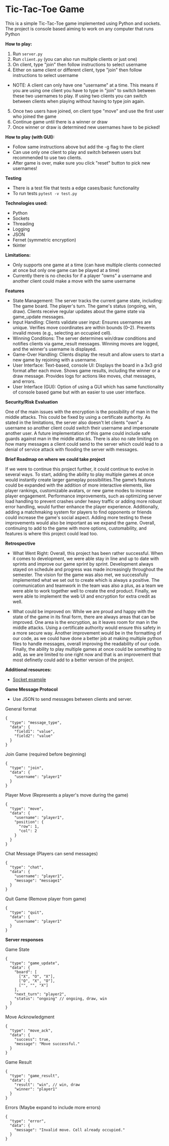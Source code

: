# Tic-Tac-Toe Game

This is a simple Tic-Tac-Toe game implemented using Python and sockets. The project is console based aiming to work on any computer that runs Python

**How to play:**
1. Run `server.py`
2. Run `client.py` (you can also run multiple clients or just one)
3. On client, type "join" then follow instructions to select username
4. Either on same client or different client, type "join" then follow instructions to select username
  * NOTE: A client can only have one "username" at a time. This means if you are using one client you have to type in "join" to switch between these two usernames to play. If using two clients you can switch between clients when playing without having to type join again.
5. Once two users have joined, on client type "move" and use the first user who joined the game
6. Continue game until there is a winner or draw
7. Once winner or draw is determined new usernames have to be picked!

**How to play (with GUI):**
* Follow same instructions above but add the -g flag to the client
* Can use only one client to play and switch between users but recommended to use two clients.
* After game is over, make sure you click "reset" button to pick new usernames!

**Testing**
* There is a test file that tests a edge cases/basic functionality
* To run tests `pytest -v test.py`

**Technologies used:**
* Python
* Sockets
* Threading
* Logging
* JSON
* Fernet (symmetric encryption)
* tkinter

**Limitations:**
* Only supports one game at a time (can have multiple clients connected at once but only one game can be played at a time)
* Currently there is no checks for if a player "owns" a username and another client could make a move with the same username

**Features**

* State Management:
The server tracks the current game state, including:
The game board.
The player's turn.
The game's status (ongoing, win, draw).
Clients receive regular updates about the game state via game_update messages.
* Input Handling:
Clients validate user input:
Ensures usernames are unique.
Verifies move coordinates are within bounds (0–2).
Prevents invalid moves (e.g., selecting an occupied cell).
* Winning Conditions:
The server determines win/draw conditions and notifies clients via game_result messages.
Winning moves are logged, and the winner's username is displayed.
* Game-Over Handling:
Clients display the result and allow users to start a new game by rejoining with a username.
* User Interface:
Text-based, console UI:
Displays the board in a 3x3 grid format after each move.
Shows game results, including the winner or a draw message.
Provides logs for actions like moves, chat messages, and errors.
* User Interface (GUI): Option of using a GUI which has same functionality of console based game but with an easier to use user interface.

**Security/Risk Evaluation**

One of the main issues with the encryption is the possibility of man in the middle attacks. This could be fixed by using a certificate authority. As stated in the limitations, the server also doesn't let clients "own" a username so another client could switch their username and impersonate another user. A future implementation of this game could include safe guards against man in the middle attacks. There is also no rate limiting on how many messages a client could send to the server which could lead to a denial of service attack with flooding the server with messages.


**Brief Roadmap on where we could take project**

If we were to continue this project further, it could continue to evolve in several ways. To start, adding the ability to play multiple games at once would instantly create larger gameplay possibilities.The game’s features could be expanded with the addition of more interactive elements, like player rankings, customizable avatars, or new game modes to increase player engagement. Performance improvements, such as optimizing server load handling to prevent crashes under heavy traffic or adding more robust error handling, would further enhance the player experience. Additionally, adding a matchmaking system for players to find opponents or friends could increase the game's social aspect. Adding more testing to these improvements would also be important as we expand the game. Overall, continuing to add to the game with more options, customability, and features is where this project could lead too. 

**Retrospective**

* What Went Right:
  Overall, this project has been rather successful. When it comes to development, we were able stay in line and up to date with sprints and improve our game sprint by sprint. Development always stayed on schedule and progress was made increasingly throughout the semester. The vision for the game was also met, we successfully implemented what we set out to create which is always a positive. The communication and teamwork in the team was also a plus, as a team we were able to work together well to create the end product. Finally, we were able to implement the web UI and encryption for extra credit as well.

* What could be improved on:
   While we are proud and happy with the state of the game in its final form, there are always areas that can be improved. One area is the encryption, as it leaves room for man in the middle attacks. Using a certificate authority would ensure this safety in a more secure way. Another improvement would be in the formatting of our code, as we could have done a better job at making multiple python files to handle messages, overall improving the readability of our code. Finally, the ability to play multiple games at once could be something to add, as we are limited to one right now and that is an improvement that most definetly could add to a better version of the project.

**Additional resources:**
* [Socket example](https://www.geeksforgeeks.org/socket-programming-python/)


**Game Message Protocol**
* Use JSON to send messages between clients and server.

General format

```
{
  "type": "message_type",
  "data": {
    "field1": "value",
    "field2": "value"
  }
} 
```

Join Game (required before beginning)
```
{
  "type": "join",
  "data": {
    "username": "player1"
  }
}
```

Player Move (Represents a player's move during the game)
```
{
  "type": "move",
  "data": {
    "username": "player1",
    "position": {
      "row": 1,
      "col": 2
    }
  }
}
```
Chat Message (Players can send messages)
```
{
  "type": "chat",
  "data": {
    "username": "player1",
    "message": "message1"
  }
}
```
Quit Game (Remove player from game)
```
{
  "type": "quit",
  "data": {
    "username": "player1"
  }
}
```
**Server responses**

Game State
```
{
  "type": "game_update",
  "data": {
    "board": [
      ["X", "O", "X"],
      ["O", "X", "O"],
      ["", "", "X"]
    ],
    "next_turn": "player2",
    "status": "ongoing" // ongoing, draw, win
  }
}
```
Move Acknowledgment
```
{
  "type": "move_ack",
  "data": {
    "success": true,
    "message": "Move successful."
  }
}
```
Game Result
```
{
  "type": "game_result",
  "data": {
    "result": "win", // win, draw
    "winner": "player1"
  }
}
```
Errors (Maybe expand to include more errors)
```
{
  "type": "error",
  "data": {
    "message": "Invalid move. Cell already occupied."
  }
}
```
